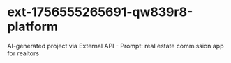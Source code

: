 # ext-1756555265691-qw839r8-platform
AI-generated project via External API - Prompt: real estate commission app for realtors
